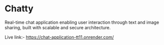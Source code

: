 # Chatty
Real-time chat application enabling user interaction through text and image sharing, built with scalable and secure architecture.

Live link:- https://chat-application-tt11.onrender.com/
